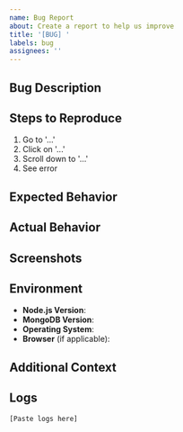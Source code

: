 ```yaml
---
name: Bug Report
about: Create a report to help us improve
title: '[BUG] '
labels: bug
assignees: ''
---
```


## Bug Description

<!-- A clear and concise description of what the bug is -->

## Steps to Reproduce

1. Go to '...'
2. Click on '...'
3. Scroll down to '...'
4. See error

## Expected Behavior

<!-- A clear description of what you expected to happen -->

## Actual Behavior

<!-- A clear description of what actually happened -->

## Screenshots

<!-- If applicable, add screenshots to help explain your problem -->

## Environment

- **Node.js Version**: 
- **MongoDB Version**: 
- **Operating System**: 
- **Browser** (if applicable): 

## Additional Context

<!-- Add any other context about the problem here -->

## Logs

<!-- If applicable, paste relevant log output here -->

```
[Paste logs here]
```
